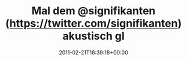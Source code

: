 ---
retweeted: false
source: <a href="http://termtter.org/" rel="nofollow">Termtter</a>
entities:
  hashtags: []
  symbols: []
  user_mentions:
  - name: Michael Lindner
    screen_name: signifikanten
    indices:
    - '8'
    - '22'
    id_str: '14629451'
    id: '14629451'
  urls: []
display_text_range:
- '0'
- '44'
favorite_count: '0'
id_str: '39725861762641920'
truncated: false
retweet_count: '0'
id: '39725861762641920'
created_at: Mon Feb 21 16:39:18 +0000 2011
favorited: false
full_text: Mal dem [@signifikanten](https://twitter.com/signifikanten) akustisch gleich
  tun.
lang: de
tags:
- pesos/twitter
date: '2011-02-21T16:39:18+00:00'
src: https://twitter.com/bascht/status/39725861762641920
original_url: https://twitter.com/bascht/status/39725861762641920
type: twitter_tweet
text: Mal dem [@signifikanten](https://twitter.com/signifikanten) akustisch gleich
  tun.
title: Mal dem @signifikanten (https://twitter.com/signifikanten) akustisch gl

---